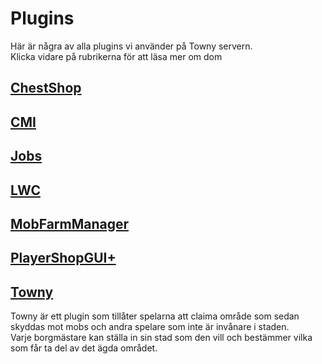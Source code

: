 # Plugins
Här är några av alla plugins vi använder på Towny servern.  
Klicka vidare på rubrikerna för att läsa mer om dom  

## [ChestShop](plugins/chestshop.md)

## [CMI](plugins/cmi.md)

## [Jobs](plugins/jobs.md)

## [LWC](plugins/lwc.md)

## [MobFarmManager](plugins/mobfarmmanager.md)

## [PlayerShopGUI+](plugins/playershopgui.md)

## [Towny](plugins/towny.md)
Towny är ett plugin som tillåter spelarna att claima område som sedan skyddas mot mobs och andra spelare som inte är invånare i staden.  
Varje borgmästare kan ställa in sin stad som den vill och bestämmer vilka som får ta del av det ägda området.